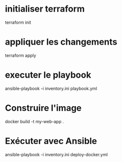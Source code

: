 # initialiser terraform 
terraform init
# appliquer les changements
terraform apply


# executer le playbook
ansible-playbook -i inventory.ini playbook.yml


# Construire l'image 
 docker build -t my-web-app .

 # Exécuter avec Ansible 
  ansible-playbook -i inventory.ini deploy-docker.yml